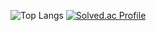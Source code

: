 ![Top Langs](https://github-readme-stats.vercel.app/api/top-langs/?username=jm4293&layout=compact)
[![Solved.ac Profile](http://mazassumnida.wtf/api/v2/generate_badge?boj=jm4293)](https://solved.ac/jm4293/)


<!--
**jm4293/jm4293** is a ✨ _special_ ✨ repository because its `README.md` (this file) appears on your GitHub profile.

Here are some ideas to get you started:

- 🔭 I’m currently working on ...
- 🌱 I’m currently learning ...
- 👯 I’m looking to collaborate on ...
- 🤔 I’m looking for help with ...
- 💬 Ask me about ...
- 📫 How to reach me: ...
- 😄 Pronouns: ...
- ⚡ Fun fact: ...
-->
